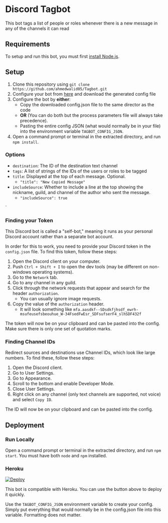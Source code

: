 # Discord Tagbot

This bot tags a list of people or roles whenever there is a new message in any of the channels it can read



## Requirements

To setup and run this bot, you must first [install Node.js](https://nodejs.org/en/).

## Setup

1. Clone this repository using `git clone https://github.com/ahmedwalid05/Tagbot.git`
2. Configure your bot from [here](https://ahmedwalid05.github.io/Tagbot/) and download the generated config file
3. Configure the bot by **either**:
    - Copy the downloaded config.json file to the same director as the code 
    - **OR** (You can do both but the process parameters file will always take precedence).
    - Pasting the entire config JSON (what would normally be in your file) into the environment variable `TAGBOT_CONFIG_JSON`.
4. Open a command prompt or terminal in the extracted directory, and run `npm install`.

### Options
* `destination`: The ID of the destination text channel
* `tags`: A list of strings of the IDs of the users or roles to be tagged
* `title`: Displayed at the top of each message. Optional.
  * ```"title": "New Copied Message"```
* `includeSource`: Whether to include a line at the top showing the nickname, guild, and channel of the author who sent the message.
  * ```"includeSource": true```


`
### Finding your Token

This Discord bot is called a "self-bot," meaning it runs as your personal Discord account rather than a separate bot account.

In order for this to work, you need to provide your Discord token in the `config.json` file. To find this token, follow these steps:

1. Open the Discord client on your computer.
2. Push `Ctrl + Shift + I` to open the dev tools (may be different on non-windows operating systems).
3. Go to the `Network` tab.
4. Go to any channel in any guild.
5. Click through the network requests that appear and search for the header `authorization`. 
    - You can usually ignore image requests.
6. Copy the value of the `authorization` header.
    - It will look something like `mfa.aasdkf--SDsdkfjhsdf_ewrh-msufeusefsbeouhue_W-34FsedFwEsr_SDFsufserF4_slhSDF432f`

The token will now be on your clipboard and can be pasted into the config. Make sure there is only one set of quotation marks.

### Finding Channel IDs

Redirect sources and destinations use Channel IDs, which look like large numbers. To find these, follow these steps:

1. Open the Discord client.
2. Go to User Settings.
3. Go to Appearance.
4. Scroll to the bottom and enable Developer Mode.
5. Close User Settings.
6. Right click on any channel (only text channels are supported, not voice) and select `Copy ID`.

The ID will now be on your clipboard and can be pasted into the config.


## Deployment

### Run Locally

Open a command prompt or terminal in the extracted directory, and run `npm start`. You must have both `node` and `npm` installed.

### Heroku

[![Deploy](https://www.herokucdn.com/deploy/button.svg)](https://heroku.com/deploy?template=https://github.com/ahmedwalid05/Tagbot/tree/master)

This bot is compatible with Heroku. You can use the button above to deploy it quickly. 

Use the `TAGBOT_CONFIG_JSON` environment variable to create your config. Simply put everything that would normally be in the config.json file into this variable. Formatting does not matter.
